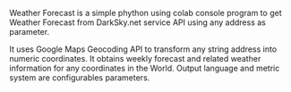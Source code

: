 Weather Forecast is a simple phython using colab console program to get Weather Forecast from DarkSky.net service API using any address as parameter.

It uses Google Maps Geocoding API to transform any string address into numeric coordinates.
It obtains weekly forecast and related weather information for any coordinates in the World.
Output language and metric system are configurables parameters.
